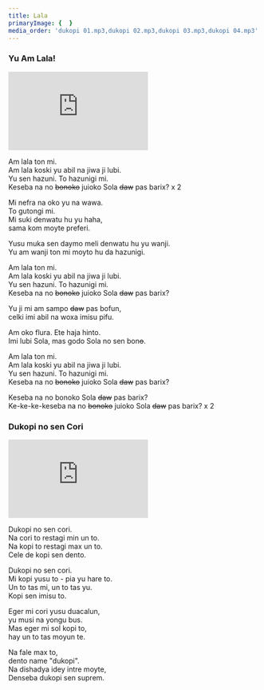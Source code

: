 ```yaml
---
title: Lala
primaryImage: {  }
media_order: 'dukopi 01.mp3,dukopi 02.mp3,dukopi 03.mp3,dukopi 04.mp3'
---
```


### Yu Am Lala!

<iframe width="280" height="157" src="https://www.youtube.com/embed/etWZsEXCc_g" title="YouTube video player" frameborder="0" allow="accelerometer; autoplay; clipboard-write; encrypted-media; gyroscope; picture-in-picture" allowfullscreen></iframe>

Am lala ton mi.  
Am lala koski yu abil na jiwa ji lubi.   
Yu sen hazuni. To hazunigi mi.  
Keseba na no ~~bonoko~~ juioko Sola ~~daw~~ pas barix? x 2 

Mi nefra na oko yu na wawa.  
To gutongi mi.  
Mi suki denwatu hu yu haha,   
sama kom moyte preferi.    

Yusu muka sen daymo meli denwatu hu yu wanji.   
Yu am wanji ton mi moyto hu da hazunigi.  

Am lala ton mi.   
Am lala koski yu abil na jiwa ji lubi.  
Yu sen hazuni. To hazunigi mi.  
Keseba na no ~~bonoko~~ juioko Sola ~~daw~~ pas barix?   

Yu ji mi am sampo ~~daw~~ pas bofun,   
celki imi abil na woxa imisu pifu.   

Am oko flura. Ete haja hinto.   
Imi lubi Sola, mas godo Sola no sen bon~~o~~.    

Am lala ton mi.  
Am lala koski yu abil na jiwa ji lubi.  
Yu sen hazuni. To hazunigi mi.   
Keseba na no ~~bonoko~~ juioko Sola ~~daw~~ pas barix?      

Keseba na no bonoko Sola ~~daw~~ pas barix?   
Ke-ke-ke-keseba na no ~~bonoko~~ juioko Sola ~~daw~~ pas barix? x 2   

### Dukopi no sen Cori

<iframe width="280" height="157" src="https://www.youtube.com/embed/IeTybKL1pM4" title="YouTube video player" frameborder="0" allow="accelerometer; autoplay; clipboard-write; encrypted-media; gyroscope; picture-in-picture" allowfullscreen></iframe>

Dukopi no sen cori.  
Na cori to restagi min un to.  
Na kopi to restagi max un to.  
Cele de kopi sen dento. 

Dukopi no sen cori.  
Mi kopi yusu to - pia yu hare to.  
Un to tas mi, un to tas yu.  
Kopi sen imisu to.  

Eger mi cori yusu duacalun,  
yu musi na yongu bus.  
Mas eger mi sol kopi to,  
hay un to tas moyun te. 

Na fale max to,  
dento name "dukopi".  
Na dishadya idey intre moyte,  
Denseba dukopi sen suprem.  
